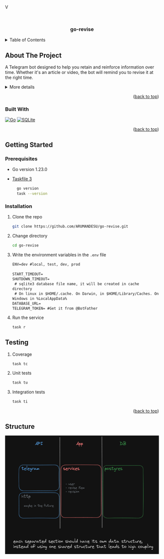 V<!-- Improved compatibility of back to top link: See: https://github.com/othneildrew/Best-README-Template/pull/73 -->
<a id="readme-top"></a>


<!-- PROJECT LOGO -->
<br />
<div align="center">

<h3 align="center">go-revise</h3>

</div>



<!-- TABLE OF CONTENTS -->
<details>
  <summary>Table of Contents</summary>
  <ol>
    <li>
      <a href="#about-the-project">About The Project</a>
      <ul>
        <li><a href="#built-with">Built With</a></li>
      </ul>
    </li>
    <li>
      <a href="#getting-started">Getting Started</a>
      <ul>
        <li><a href="#prerequisites">Prerequisites</a></li>
        <li><a href="#installation">Installation</a></li>
      </ul>
    </li>
  </ol>
</details>



<!-- ABOUT THE PROJECT -->
## About The Project

A Telegram bot designed to help you retain and reinforce information over time. Whether it's an article or video, the bot will remind you to revise it at the right time.

<details>
<summary> More details</summary>

### Intervals
The bot uses the [Spaced repetition](https://en.wikipedia.org/wiki/Spaced_repetition) technique to remind you to revise the information. The intervals are as follows:
</details>

<p align="right">(<a href="#readme-top">back to top</a>)</p>



### Built With

[![Go][go-shield]][go-url]    [![SQLite][sqlite-shield]][sqlite-url]


<p align="right">(<a href="#readme-top">back to top</a>)</p>


<!-- GETTING STARTED -->
## Getting Started
### Prerequisites

* Go version 1.23.0
* [Taskfile 3](https://taskfile.dev/installation/) 

  ```sh
    go version
    task --version
  ```

### Installation

1. Clone the repo
   ```sh
   git clone https://github.com/ARUMANDESU/go-revise.git
   ```
2. Change directory
   ```sh
   cd go-revise
   ```
3. Write the environment variables in the `.env` file
   ```dotenv
   ENV=dev #local, test, dev, prod

   START_TIMEOUT=
   SHUTDOWN_TIMEOUT=
    # sqlite3 database file name, it will be created in cache directory
    # On linux in $HOME/.cache. On Darwin, in $HOME/Library/Caches. On Windows in %LocalAppData%
   DATABASE_URL= 
   TELEGRAM_TOKEN= #Get it from @BotFather
   ```
4. Run the service
   ```sh
   task r
   ```

## Testing

1. Coverage 
   ```sh
   task tc
   ```
2. Unit tests
   ```sh
   task tu
   ```
3. Integration tests
   ```sh
   task ti
   ```


<p align="right">(<a href="#readme-top">back to top</a>)</p>



## Structure

![structure.png](assets/structure.png)



<!-- MARKDOWN LINKS & IMAGES -->
<!-- https://www.markdownguide.org/basic-syntax/#reference-style-links -->
[aitu-url]: https://astanait.edu.kz/
[aitu-ucms-url]: https://www.ucms.space/
[protofiles-url]: https://github.com/ARUMANDESU/uniclubs-protos

[go-url]: https://golang.org/
[sqlite-url]: https://www.sqlite.org/index.html

[go-shield]: https://img.shields.io/badge/Go-00ADD8?style=for-the-badge&logo=go&logoColor=white
[sqlite-shield]: https://img.shields.io/badge/SQLite-003B57?style=for-the-badge&logo=sqlite&logoColor=white